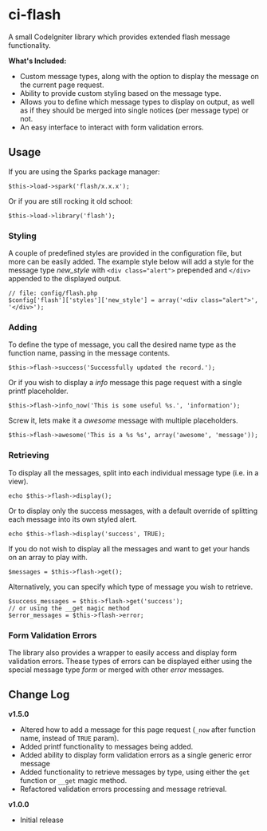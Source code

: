 ci-flash
========

A small CodeIgniter library which provides extended flash message functionality.

**What's Included:**

- Custom message types, along with the option to display the message on the current page request.
- Ability to provide custom styling based on the message type.
- Allows you to define which message types to display on output, as well as if they should be merged into single notices (per message type) or not.
- An easy interface to interact with form validation errors.

Usage
-----

If you are using the Sparks package manager:

    $this->load->spark('flash/x.x.x');

Or if you are still rocking it old school:

    $this->load->library('flash');

### Styling

A couple of predefined styles are provided in the configuration file, but more can be easily added.
The example style below will add a style for the message type _new_style_ with `<div class="alert">` prepended and `</div>` appended to the displayed output.

    // file: config/flash.php
    $config['flash']['styles']['new_style'] = array('<div class="alert">', '</div>');

### Adding

To define the type of message, you call the desired name type as the function name, passing in the message contents.

    $this->flash->success('Successfully updated the record.');

Or if you wish to display a _info_ message this page request with a single printf placeholder.

    $this->flash->info_now('This is some useful %s.', 'information');

Screw it, lets make it a _awesome_ message with multiple placeholders.

    $this->flash->awesome('This is a %s %s', array('awesome', 'message'));

### Retrieving

To display all the messages, split into each individual message type (i.e. in a view).

    echo $this->flash->display();

Or to display only the success messages, with a default override of splitting each message into its own styled alert.

    echo $this->flash->display('success', TRUE);

If you do not wish to display all the messages and want to get your hands on an array to play with.

    $messages = $this->flash->get();

Alternatively, you can specify which type of message you wish to retrieve.

    $success_messages = $this->flash->get('success');
    // or using the __get magic method
    $error_messages = $this->flash->error;

### Form Validation Errors

The library also provides a wrapper to easily access and display form validation errors.
Thease types of errors can be displayed either using the special message type _form_ or merged with other _error_ messages.

Change Log
----------

**v1.5.0**

- Altered how to add a message for this page request (`_now` after function name, instead of `TRUE` param).
- Added printf functionality to messages being added.
- Added ability to display form validation errors as a single generic error message
- Added functionality to retrieve messages by type, using either the `get` function or `__get` magic method.
- Refactored validation errors processing and message retrieval.

**v1.0.0**

- Initial release